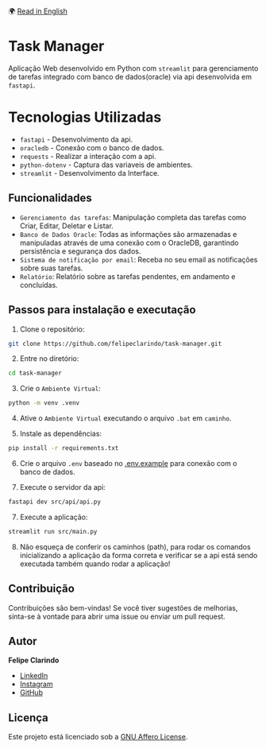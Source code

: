 🌍 [Read in English](README.md)

# Task Manager

Aplicação Web desenvolvido em Python com `streamlit` para gerenciamento de tarefas integrado com banco de dados(oracle) via api desenvolvida em `fastapi`.

# Tecnologias Utilizadas

- `fastapi` - Desenvolvimento da api.
- `oracledb` - Conexão com o banco de dados.
- `requests` - Realizar a interação com a api.
- `python-dotenv` - Captura das variaveis de ambientes.
- `streamlit` - Desenvolvimento da Interface.

## Funcionalidades

- `Gerenciamento das tarefas`: Manipulação completa das tarefas como Criar, Editar, Deletar e Listar.
- `Banco de Dados Oracle`: Todas as informações são armazenadas e manipuladas através de uma conexão com o OracleDB, garantindo persistência e segurança dos dados.
- `Sistema de notificação por email`: Receba no seu email as notificações sobre suas tarefas.
- `Relatório`: Relatório sobre as tarefas pendentes, em andamento e concluídas.

## Passos para instalação e executação

1. Clone o repositório:

```bash
git clone https://github.com/felipeclarindo/task-manager.git
```

2. Entre no diretório:

```bash
cd task-manager
```

3. Crie o `Ambiente Virtual`:

```bash
python -m venv .venv
```

4. Ative o `Ambiente Virtual` executando o arquivo `.bat` em `caminho`.

5. Instale as dependências:

```bash
pip install -r requirements.txt
```

6. Crie o arquivo `.env` baseado no [.env.example](.env.example) para conexão com o banco de dados.

7. Execute o servidor da api:

```bash
fastapi dev src/api/api.py
```

7. Execute a aplicação:

```bash
streamlit run src/main.py
```

8. Não esqueça de conferir os caminhos (path), para rodar os comandos inicializando a aplicação da forma correta e verificar se a api está sendo executada também quando rodar a aplicação!

## Contribuição

Contribuições são bem-vindas! Se você tiver sugestões de melhorias, sinta-se à vontade para abrir uma issue ou enviar um pull request.

## Autor

**Felipe Clarindo**

- [LinkedIn](https://www.linkedin.com/in/felipeclarindo)
- [Instagram](https://www.instagram.com/lipethecoder)
- [GitHub](https://github.com/felipeclarindo)

## Licença

Este projeto está licenciado sob a [GNU Affero License](https://www.gnu.org/licenses/agpl-3.0.html).
